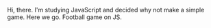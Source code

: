 Hi, there.
I'm studying JavaScript and decided why not make a simple game. Here we go. Football game on JS.
